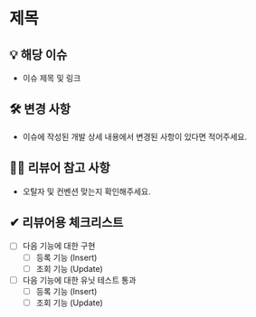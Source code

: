 # 제목

## 💡 해당 이슈
- 이슈 제목 및 링크

## 🛠 변경 사항
- 이슈에 작성된 개발 상세 내용에서 변경된 사항이 있다면 적어주세요.

## 🙋‍♀ 리뷰어 참고 사항
- 오탈자 및 컨벤션 맞는지 확인해주세요.

## ✔ 리뷰어용 체크리스트
- [ ] 다음 기능에 대한 구현
    - [ ] 등록 기능 (Insert)
    - [ ] 조회 기능 (Update)

- [ ] 다음 기능에 대한 유닛 테스트 통과
    - [ ] 등록 기능 (Insert)
    - [ ] 조회 기능 (Update)
